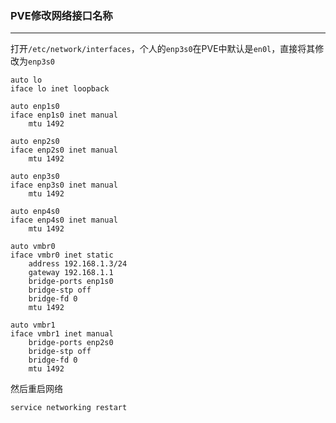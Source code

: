 ### PVE修改网络接口名称

---

打开`/etc/network/interfaces`，个人的`enp3s0`在PVE中默认是`en0l`，直接将其修改为`enp3s0`

```shell
auto lo
iface lo inet loopback

auto enp1s0
iface enp1s0 inet manual
	mtu 1492

auto enp2s0
iface enp2s0 inet manual
	mtu 1492

auto enp3s0
iface enp3s0 inet manual
	mtu 1492

auto enp4s0
iface enp4s0 inet manual
	mtu 1492

auto vmbr0
iface vmbr0 inet static
	address 192.168.1.3/24
	gateway 192.168.1.1
	bridge-ports enp1s0
	bridge-stp off
	bridge-fd 0
	mtu 1492

auto vmbr1
iface vmbr1 inet manual
	bridge-ports enp2s0
	bridge-stp off
	bridge-fd 0
	mtu 1492
```

然后重启网络

```shell
service networking restart
```

